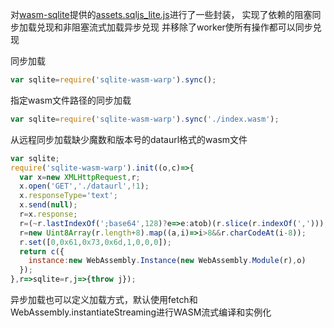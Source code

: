 对[wasm-sqlite](https://www.npmjs.com/package/wasm-sqlite)提供的[assets.sqljs_lite.js](https://kaizhu256.github.io/node-sqljs-lite/build..beta..travis-ci.org/app/assets.sqljs_lite.js)进行了一些封装，
实现了依赖的阻塞同步加载兑现和非阻塞流式加载异步兑现
并移除了worker使所有操作都可以同步兑现

同步加载
```js
var sqlite=require('sqlite-wasm-warp').sync();
```

指定wasm文件路径的同步加载
```js
var sqlite=require('sqlite-wasm-warp').sync('./index.wasm');
```

从远程同步加载缺少魔数和版本号的dataurl格式的wasm文件
```js
var sqlite;
require('sqlite-wasm-warp').init((o,c)=>{
  var x=new XMLHttpRequest,r;
  x.open('GET','./dataurl',!1);
  x.responseType='text';
  x.send(null);
  r=x.response;
  r=(~r.lastIndexOf(';base64',128)?e=>e:atob)(r.slice(r.indexOf(',')));
  r=new Uint8Array(r.length+8).map((a,i)=>i>8&&r.charCodeAt(i-8));
  r.set([0,0x61,0x73,0x6d,1,0,0,0]);
  return c({
    instance:new WebAssembly.Instance(new WebAssembly.Module(r),o)
  });
},r=>sqlite=r,j=>{throw j});
```

异步加载也可以定义加载方式，默认使用fetch和WebAssembly.instantiateStreaming进行WASM流式编译和实例化
